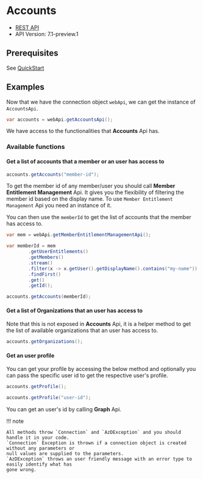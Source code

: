 # Accounts

- [REST API](https://docs.microsoft.com/en-us/rest/api/azure/devops/account/accounts/list?view=azure-devops-rest-6.1)
- API Version: 7.1-preview.1

## Prerequisites

See [QuickStart](quickstart.md)

## Examples

Now that we have the connection object `webApi`, we can get the instance of `AccountsApi`.

```java
var accounts = webApi.getAccountsApi();
```

We have access to the functionalities that **Accounts** Api has.

### Available functions

#### Get a list of accounts that a member or an user has access to

```java
accounts.getAccounts("member-id");
```

To get the member id of any member/user you should call **Member Entitlement Management** Api. It gives you the flexibility of filtering the member id based on the display name. To use `Member Entitlement Management` Api you need an instance of it.

You can then use the `memberId` to get the list of accounts that the member has access to.

```java
var mem = webApi.getMemberEntitlementManagementApi();

var memberId = mem
        .getUserEntitlements()
        .getMembers()
        .stream()
        .filter(x -> x.getUser().getDisplayName().contains("my-name"))
        .findFirst()
        .get()
        .getId();

accounts.getAccounts(memberId);
```

#### Get a list of Organizations that an user has access to

Note that this is not exposed in **Accounts** Api, it is a helper method to get the list of available organizations that an user has access to.

```java
accounts.getOrganizations();
```

#### Get an user profile

You can get your profile by accessing the below method and optionally you can pass the specific user id to get the respective user's profile.

```java
accounts.getProfile();

accounts.getProfile("user-id");
```

You can get an user's id by calling **Graph** Api.

!!! note

    All methods throw `Connection` and `AzDException` and you should handle it in your code.
    `Connection` Exception is thrown if a connection object is created without any parameters or
    null values are supplied to the parameters.
    `AzDException` throws an user friendly message with an error type to easily identify what has
    gone wrong.

